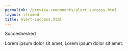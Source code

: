 ```yaml
--- 
permalink: /preview-components/alert-success.html
layout: iframed 
title: Alert-success.html
---
```

<div class="alert alert-success">
    <div class="alert-body">
        <p class="alert-heading">Succesbesked</p>
        <p class="alert-text">Lorem ipsum dolor sit amet, Lorem ipsum dolor
            sit amet.</p>
    </div>
</div>